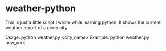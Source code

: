 # weather-python

This is just a little script I wrote while learning python. It shows the current weather report of a given city.

Usage: python weather.py <city_name>
Example: python weather.py new_york
